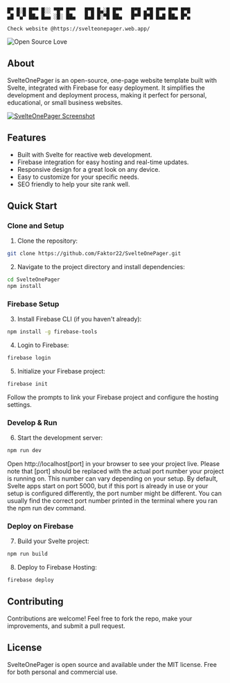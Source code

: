 ```

█▀ █░█ █▀▀ █░░ ▀█▀ █▀▀   █▀█ █▄░█ █▀▀   █▀█ ▄▀█ █▀▀ █▀▀ █▀█
▄█ ▀▄▀ ██▄ █▄▄ ░█░ ██▄   █▄█ █░▀█ ██▄   █▀▀ █▀█ █▄█ ██▄ █▀▄

Check website @https://svelteonepager.web.app/
```

![Open Source Love](https://badges.frapsoft.com/os/v1/open-source.svg?v=102)

## About

SvelteOnePager is an open-source, one-page website template built with Svelte, integrated with Firebase for easy deployment. It simplifies the development and deployment process, making it perfect for personal, educational, or small business websites.

[![SvelteOnePager Screenshot](https://i.ibb.co/hf0pC8H/screenshot-svelteonepager.png)](https://svelteonepager.web.app/)

## Features

- Built with Svelte for reactive web development.
- Firebase integration for easy hosting and real-time updates.
- Responsive design for a great look on any device.
- Easy to customize for your specific needs.
- SEO friendly to help your site rank well.

## Quick Start

### Clone and Setup

1. Clone the repository:

```bash
git clone https://github.com/Faktor22/SvelteOnePager.git
```

2. Navigate to the project directory and install dependencies:

```bash
cd SvelteOnePager
npm install
```

### Firebase Setup

3. Install Firebase CLI (if you haven't already):

```bash
npm install -g firebase-tools
```

4. Login to Firebase:

```bash
firebase login
```

5. Initialize your Firebase project:

```bash
firebase init
```

Follow the prompts to link your Firebase project and configure the hosting settings.

### Develop & Run

6. Start the development server:

```bash
npm run dev
```

Open http://localhost[port] in your browser to see your project live. Please note that [port] should be replaced with the actual port number your project is running on. This number can vary depending on your setup. By default, Svelte apps start on port 5000, but if this port is already in use or your setup is configured differently, the port number might be different. You can usually find the correct port number printed in the terminal where you ran the npm run dev command.

### Deploy on Firebase

7. Build your Svelte project:

```bash
npm run build
```

8. Deploy to Firebase Hosting:

```bash
firebase deploy
```

## Contributing

Contributions are welcome! Feel free to fork the repo, make your improvements, and submit a pull request.

## License

SvelteOnePager is open source and available under the MIT license. Free for both personal and commercial use.
